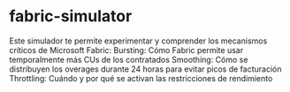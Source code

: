 # fabric-simulator
Este simulador te permite experimentar y comprender los mecanismos críticos de Microsoft Fabric:  Bursting: Cómo Fabric permite usar temporalmente más CUs de los contratados Smoothing: Cómo se distribuyen los overages durante 24 horas para evitar picos de facturación Throttling: Cuándo y por qué se activan las restricciones de rendimiento
